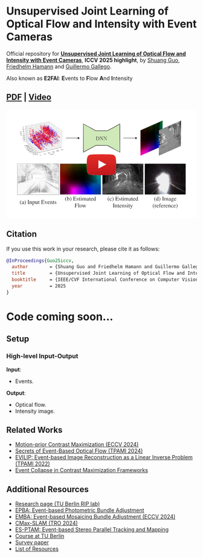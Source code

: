 # Unsupervised Joint Learning of Optical Flow and Intensity with Event Cameras
Official repository for [**Unsupervised Joint Learning of Optical Flow and Intensity with Event Cameras**](https://arxiv.org/abs/2503.17262), **ICCV 2025 highlight**, by [Shuang Guo](https://shuang1997.github.io), [Friedhelm Hamann](https://friedhelmhamann.github.io/) and [Guillermo Gallego](http://www.guillermogallego.es).

Also known as **E2FAI**: **E**vents to **F**low **A**nd **I**ntensity

<h2 align="left">

[PDF](docs/2025_ICCV_E2FAI_compressed.pdf) | [Video](https://youtu.be/x3_nc51F4XM) 
</h2>

[![Unsupervised Joint Learning of Optical Flow and Intensity with Event Cameras](imgs/2025_ICCV_E2FAI_play.jpg)](https://youtu.be/x3_nc51F4XM)

## Citation

If you use this work in your research, please cite it as follows:

```bibtex
@InProceedings{Guo25iccv,
  author        = {Shuang Guo and Friedhelm Hamann and Guillermo Gallego},
  title         = {Unsupervised Joint Learning of Optical Flow and Intensity with Event Cameras},
  booktitle     = {IEEE/CVF International Conference on Computer Vision (ICCV)},
  year          = 2025
}
```

# Code coming soon... 

<!-- ------- -->
## Setup

### High-level Input-Output

**Input**:
- Events.

**Output**:
- Optical flow.
- Intensity image.

## Related Works

* [Motion-prior Contrast Maximization (ECCV 2024)](https://github.com/tub-rip/MotionPriorCMax)
* [Secrets of Event-Based Optical Flow (TPAMI 2024)](https://github.com/tub-rip/event_based_optical_flow)
* [EVILIP: Event-based Image Reconstruction as a Linear Inverse Problem (TPAMI 2022)](https://github.com/tub-rip/event_based_image_rec_inverse_problem)
* [Event Collapse in Contrast Maximization Frameworks](https://github.com/tub-rip/event_collapse)
  
## Additional Resources

* [Research page (TU Berlin RIP lab)](https://sites.google.com/view/guillermogallego/research/event-based-vision)
* [EPBA: Event-based Photometric Bundle Adjustment](https://github.com/tub-rip/epba)
* [EMBA: Event-based Mosaicing Bundle Adjustment (ECCV 2024)](https://github.com/tub-rip/emba)
* [CMax-SLAM (TRO 2024)](https://github.com/tub-rip/cmax_slam)
* [ES-PTAM: Event-based Stereo Parallel Tracking and Mapping](https://github.com/tub-rip/ES-PTAM)
* [Course at TU Berlin](https://sites.google.com/view/guillermogallego/teaching/event-based-robot-vision)
* [Survey paper](http://rpg.ifi.uzh.ch/docs/EventVisionSurvey.pdf)
* [List of Resources](https://github.com/uzh-rpg/event-based_vision_resources)
